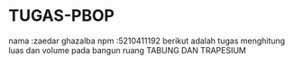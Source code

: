 # TUGAS-PBOP
nama :zaedar ghazalba
npm  :5210411192
berikut adalah tugas menghitung luas dan volume pada bangun ruang TABUNG DAN TRAPESIUM

